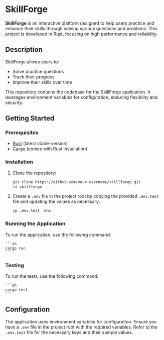 # SkillForge

**SkillForge** is an interactive platform designed to help users practice and enhance their skills through solving various questions and problems. This project is developed in Rust, focusing on high performance and reliability.

## Description

SkillForge allows users to:

- Solve practice questions
- Track their progress
- Improve their skills over time

This repository contains the codebase for the SkillForge application. It leverages environment variables for configuration, ensuring flexibility and security.

## Getting Started

### Prerequisites

- [Rust](https://www.rust-lang.org/tools/install) (latest stable version)
- [Cargo](https://doc.rust-lang.org/cargo/getting-started/installation.html) (comes with Rust installation)

### Installation

1. Clone the repository:

    ```sh
    git clone https://github.com/your-username/skillforge.git
    cd skillforge
    ```

2. Create a `.env` file in the project root by copying the provided `.env.test` file and updating the values as necessary:

    ```sh
    cp .env.test .env
    ```

### Running the Application

To run the application, use the following command:

    ```sh
    cargo run
    ```

### Testing

To run the tests, use the following command:

    ```sh
    cargo test
    ```

## Configuration

The application uses environment variables for configuration. Ensure you have a `.env` file in the project root with the required variables. Refer to the `.env.test` file for the necessary keys and their sample values.
